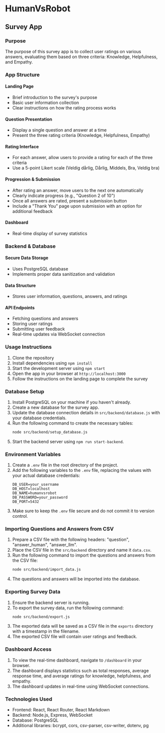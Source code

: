 # HumanVsRobot

## Survey App

### Purpose
The purpose of this survey app is to collect user ratings on various answers, evaluating them based on three criteria: Knowledge, Helpfulness, and Empathy.

### App Structure

#### Landing Page
- Brief introduction to the survey's purpose
- Basic user information collection
- Clear instructions on how the rating process works

#### Question Presentation
- Display a single question and answer at a time
- Present the three rating criteria (Knowledge, Helpfulness, Empathy)

#### Rating Interface
- For each answer, allow users to provide a rating for each of the three criteria
- Use a 5-point Likert scale (Veldig dårlig, Dårlig, Middels, Bra, Veldig bra)

#### Progression & Submission
- After rating an answer, move users to the next one automatically
- Clearly indicate progress (e.g., "Question 2 of 10")
- Once all answers are rated, present a submission button
- Include a "Thank You" page upon submission with an option for additional feedback

#### Dashboard
- Real-time display of survey statistics

### Backend & Database

#### Secure Data Storage
- Uses PostgreSQL database
- Implements proper data sanitization and validation

#### Data Structure
- Stores user information, questions, answers, and ratings

#### API Endpoints
- Fetching questions and answers
- Storing user ratings
- Submitting user feedback
- Real-time updates via WebSocket connection

### Usage Instructions
1. Clone the repository
2. Install dependencies using `npm install`
3. Start the development server using `npm start`
4. Open the app in your browser at `http://localhost:3000`
5. Follow the instructions on the landing page to complete the survey

### Database Setup
1. Install PostgreSQL on your machine if you haven't already.
2. Create a new database for the survey app.
3. Update the database connection details in `src/backend/database.js` with your database credentials.
4. Run the following command to create the necessary tables:
   ```bash
   node src/backend/setup_database.js
   ```
5. Start the backend server using `npm run start-backend`.

### Environment Variables
1. Create a `.env` file in the root directory of the project.
2. Add the following variables to the `.env` file, replacing the values with your actual database credentials:
   ```
   DB_USER=your_username
   DB_HOST=localhost
   DB_NAME=humanvsrobot
   DB_PASSWORD=your_password
   DB_PORT=5432
   ```
3. Make sure to keep the `.env` file secure and do not commit it to version control.

### Importing Questions and Answers from CSV
1. Prepare a CSV file with the following headers: "question", "answer_human", "answer_llm".
2. Place the CSV file in the `src/backend` directory and name it `data.csv`.
3. Run the following command to import the questions and answers from the CSV file:
   ```bash
   node src/backend/import_data.js
   ```
4. The questions and answers will be imported into the database.

### Exporting Survey Data
1. Ensure the backend server is running.
2. To export the survey data, run the following command:
   ```bash
   node src/backend/export.js
   ```
3. The exported data will be saved as a CSV file in the `exports` directory with a timestamp in the filename.
4. The exported CSV file will contain user ratings and feedback.

### Dashboard Access
1. To view the real-time dashboard, navigate to `/dashboard` in your browser.
2. The dashboard displays statistics such as total responses, average response time, and average ratings for knowledge, helpfulness, and empathy.
3. The dashboard updates in real-time using WebSocket connections.

### Technologies Used
- Frontend: React, React Router, React Markdown
- Backend: Node.js, Express, WebSocket
- Database: PostgreSQL
- Additional libraries: bcrypt, cors, csv-parser, csv-writer, dotenv, pg
